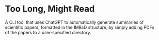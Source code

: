 # Too Long, Might Read

A CLI tool that uses ChatGPT to automatically generate summaries of scientific papers, formatted in the IMRaD structure, by simply adding PDFs of the papers to a user-specified directory.
